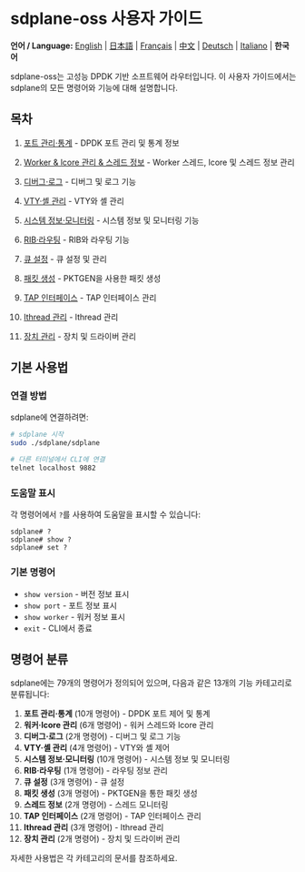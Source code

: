 # sdplane-oss 사용자 가이드

**언어 / Language:** [English](../en/README.md) | [日本語](../ja/README.md) | [Français](../fr/README.md) | [中文](../zh/README.md) | [Deutsch](../de/README.md) | [Italiano](../it/README.md) | **한국어**

sdplane-oss는 고성능 DPDK 기반 소프트웨어 라우터입니다. 이 사용자 가이드에서는 sdplane의 모든 명령어와 기능에 대해 설명합니다.

## 목차

1. [포트 관리·통계](port-management.md) - DPDK 포트 관리 및 통계 정보
2. [Worker & lcore 관리 & 스레드 정보](worker-lcore-thread-management.md) - Worker 스레드, lcore 및 스레드 정보 관리
3. [디버그·로그](debug-logging.md) - 디버그 및 로그 기능
4. [VTY·셸 관리](vty-shell.md) - VTY와 셸 관리
5. [시스템 정보·모니터링](system-monitoring.md) - 시스템 정보 및 모니터링 기능
6. [RIB·라우팅](routing.md) - RIB와 라우팅 기능
7. [큐 설정](queue-configuration.md) - 큐 설정 및 관리
8. [패킷 생성](packet-generation.md) - PKTGEN을 사용한 패킷 생성

9. [TAP 인터페이스](tap-interface.md) - TAP 인터페이스 관리
10. [lthread 관리](lthread-management.md) - lthread 관리
11. [장치 관리](device-management.md) - 장치 및 드라이버 관리

## 기본 사용법

### 연결 방법

sdplane에 연결하려면:

```bash
# sdplane 시작
sudo ./sdplane/sdplane

# 다른 터미널에서 CLI에 연결
telnet localhost 9882
```

### 도움말 표시

각 명령어에서 `?`를 사용하여 도움말을 표시할 수 있습니다:

```
sdplane# ?
sdplane# show ?
sdplane# set ?
```

### 기본 명령어

- `show version` - 버전 정보 표시
- `show port` - 포트 정보 표시
- `show worker` - 워커 정보 표시
- `exit` - CLI에서 종료

## 명령어 분류

sdplane에는 79개의 명령어가 정의되어 있으며, 다음과 같은 13개의 기능 카테고리로 분류됩니다:

1. **포트 관리·통계** (10개 명령어) - DPDK 포트 제어 및 통계
2. **워커·lcore 관리** (6개 명령어) - 워커 스레드와 lcore 관리
3. **디버그·로그** (2개 명령어) - 디버그 및 로그 기능
4. **VTY·셸 관리** (4개 명령어) - VTY와 셸 제어
5. **시스템 정보·모니터링** (10개 명령어) - 시스템 정보 및 모니터링
6. **RIB·라우팅** (1개 명령어) - 라우팅 정보 관리
7. **큐 설정** (3개 명령어) - 큐 설정
8. **패킷 생성** (3개 명령어) - PKTGEN을 통한 패킷 생성
9. **스레드 정보** (2개 명령어) - 스레드 모니터링
10. **TAP 인터페이스** (2개 명령어) - TAP 인터페이스 관리
11. **lthread 관리** (3개 명령어) - lthread 관리
12. **장치 관리** (2개 명령어) - 장치 및 드라이버 관리

자세한 사용법은 각 카테고리의 문서를 참조하세요.
